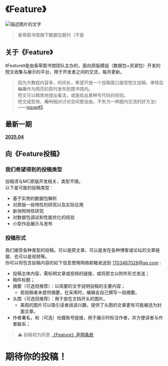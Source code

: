 # 《Feature》
<p class="img_feature">
  <img src="/feature/title.png" alt="描述图片的文字">
</p>

> 香草图书馆旗下数据包期刊（不是

## 关于《Feature》
《Feature》是由香草图书馆团队主办的，面向原版模组（数据包+资源包）开发的短文收集与展示的平台，用于开发者之间的交流，每月更新。  

> 因为大教程内容多，时间长，希望开放一个投稿窗口接受短文投稿，审核后~~每周~~作为网页的周刊发布到图书馆内。  
> 短文可以精炼地提出看法，或是给出某种写代码的经验。  
> 短文成型快，~~周刊~~相对讨论空间更自由，不失为一种圈内交流的好方法）  
> ——[issue#5](https://github.com/CR-019/datapack-index/issues/5)

## 最新一期

**[2025.04](/feature/index/202504.md)**

## 向《Feature投稿》

### 我们希望得到的投稿类型

投稿须与MC原版开发相关，类型不限。  
以下是可能的投稿类型：  
- 基于实例的数据包解析
- 对原版一些特性的研究以及实际应用
- 新快照特性研究
- 对数据包调试和性能优化的经验
- 小型作品展示与发布

### 投稿形式

我们接受各种类型的投稿。可以是原文章、可以是发在各种博客或论坛的文章链接、也可以是视频等。  
你可以将包含投稿内容的如下信息使用网络邮箱发送到 1703467028@qq.com :
- 投稿主体内容，需标明文章或视频的链接，或将原文以附件形式发送；
- 稿件标题；
- 摘要（可选但推荐）：以简要的文字说明投稿的主要内容；
  - 若投稿者未提供摘要，在采用时，编辑会自己撰写一段摘要。
- 头图（可选但推荐）：用于放在文档开头的图片。
  - 美观的图片可以吸引读者阅读兴趣，提供了头图的文章更有可能被选为封面文章。
- 作者署名，和（可选）社媒账号链接，用于展示时标注作者，并方便读者与作者联系；

> ⚠️ 投稿视为同意 [《Feature》声明条款](/feature/_条款.md)

# 期待你的投稿！